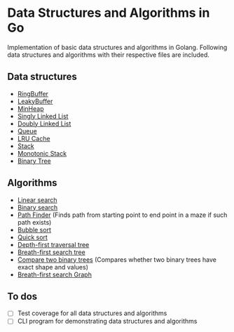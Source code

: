 # Data Structures and Algorithms in Go

Implementation of basic data structures and algorithms in Golang. Following data structures and algorithms with their respective files are included.

## Data structures

- [RingBuffer](src/array/ringbuffer.go)
- [LeakyBuffer](src/channel/leakybuffer.go)
- [MinHeap](src/heap/heap.go)
- [Singly Linked List](src/linkedlists/singly/singly.go)
- [Doubly Linked List](src/linkedlists/doubly/linkedlist.go)
- [Queue](src/queue/queue.go)
- [LRU Cache](src/queue/lrucache.go)
- [Stack](src/stack/cleanstack.go)
- [Monotonic Stack](src/stack/monotonic.go)
- [Binary Tree](src/tree/binary.go)

## Algorithms

- [Linear search](src/search/linearsearch.go)
- [Binary search](src/search/binarysearch.go)
- [Path Finder](src/recursion/pathfinder.go) (Finds path from starting point to end point in a maze if such path exists)
- [Bubble sort](src/sort/bubble.go)
- [Quick sort](src/sort/quick.go)
- [Depth-first traversal tree](src/tree/traversals/)
- [Breath-first search tree](src/tree/breathfirstsearch.go)
- [Compare two binary trees](src/tree/compare.go) (Compares whether two binary trees have exact shape and values)
- [Breath-first search Graph](src/graph/breathfirstsearch.go)

## To dos

- [ ] Test coverage for all data structures and algorithms
- [ ] CLI program for demonstrating data structures and algorithms
